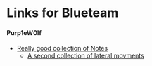 # Links for Blueteam

#### Purp1eW0lf
+ [Really good collection of Notes](https://github.com/Purp1eW0lf/Blue-Team-Notes/blob/main/README.md)
    - [A second collection of lateral movments](https://github.com/Purp1eW0lf/Blue-Team-Notes/blob/main/Examples%20Of%20Lateral%20movement.md) 



